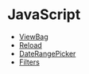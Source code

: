 # JavaScript

- [ViewBag](./ViewBag.md)
- [Reload](./bar.md)
- [DateRangePicker](./donut.md)
- [Filters](./line.md)